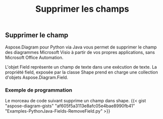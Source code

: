 ﻿---
title: Supprimer les champs
type: docs
weight: 20
url: /fr/python-java/remove-fields/
description: Cette section explique comment supprimer des champs.
---
## **Supprimer le champ**
 Aspose.Diagram pour Python via Java vous permet de supprimer le champ des diagrammes Microsoft Visio à partir de vos propres applications, sans Microsoft Office Automation.

L'objet Field représente un champ de texte dans une exécution de texte. La propriété field, exposée par la classe Shape prend en charge une collection d'objets Aspose.Diagram.Field.

### **Exemple de programmation**
Le morceau de code suivant supprime un champ dans shape.
{{< gist "aspose-diagram-gists" "af605f5a3113e8afc05e4bae8990fb41" "Examples-PythonJava-Fields-RemoveField.py" >}}

